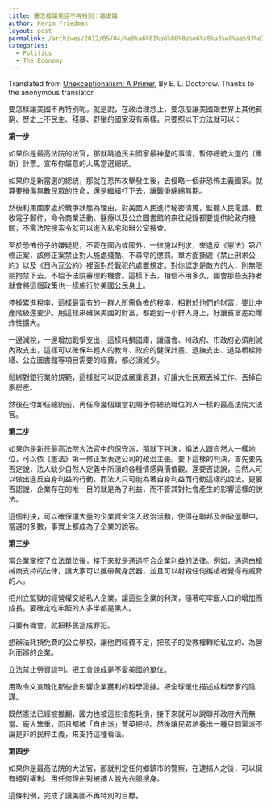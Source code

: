 ```yaml
---
title: 要怎樣讓美國不再特別：基礎篇
author: Kerim Friedman
layout: post
permalink: /archives/2012/05/04/%e8%a6%81%e6%80%8e%e6%a8%a3%e8%ae%93%e7%be%8e%e5%9c%8b%e4%b8%8d%e5%86%8d%e7%89%b9%e5%88%a5%ef%bc%9a%e5%9f%ba%e7%a4%8e%e7%af%87/
categories:
  - Politics
  - The Economy
---
```

Translated from <a href="http://www.nytimes.com/2012/04/29/opinion/sunday/unexceptionalism-a-primer.html?_r=1" onclick="_gaq.push(['_trackEvent', 'outbound-article', 'http://www.nytimes.com/2012/04/29/opinion/sunday/unexceptionalism-a-primer.html?_r=1', 'Unexceptionalism: A Primer']);" >Unexceptionalism: A Primer</a>, By E. L. Doctorow. Thanks to the anonymous translator.

要怎樣讓美國不再特別呢。就是說，在政治理念上，要怎麼讓美國跟世界上其他貧窮、歷史上不民主、殘暴、野蠻的國家沒有兩樣。只要照以下方法就可以：

**第一步**

如果你是最高法院的法官，那就跳過民主國家最神聖的事情，暫停總統大選的〔重新〕計票。宣布你屬意的人馬當選總統。

如果你是新當選的總統，那就在恐怖攻擊發生後，去侵略一個非恐怖主義國家。就算要損傷無數民眾的性命，還是繼續打下去，讓戰爭綿綿無期。

然後利用國家處於戰爭狀態為理由，對美國人民進行秘密情蒐，監聽人民電話、截收電子郵件，命令商業活動、醫療以及公立圖書館的來往紀錄都要提供給政府機關，不需法院搜索令就可以進入私宅和辦公室搜查。

至於恐怖份子的嫌疑犯，不管在國內或國外，一律施以刑求，來違反《憲法》第八修正案，該修正案禁止對人施處殘酷、不尋常的懲罰。單方面撕毀《禁止刑求公約》以及《日內瓦公約》裡面對於戰犯的處置規定。對你認定是敵方的人，則無限期拘禁下去，不給予法院審理的機會。這樣下去，相信不用多久，國會那些支持者就會將這個政策也一樣施行於美國公民身上。

停掉累進稅率，這樣最富有的一群人所需負擔的稅率，相對於他們的財富，要比中產階級還要少。用這樣來確保美國的財富，都跑到一小群人身上，好讓貧富差距爆炸性擴大。

一邊減稅，一邊增加戰爭支出，這樣耗損國庫，讓國會、州政府、市政府必須削減內政支出，這樣可以確保年輕人的教育、政府的健保計畫、退撫支出、道路橋樑修繕、公立圖書館等項目需要的經費，都必須減少。

鬆綁對銀行業的規範，這樣就可以促成嚴重衰退，好讓大批民眾丟掉工作、丟掉自家房產。

然後在你卸任總統前，再任命幾個跟當初賜予你總統職位的人一樣的最高法院大法官。

<!--more-->

  
**第二步**

如果你是新任最高法院大法官中的保守派，那就下判決，稱法人跟自然人一樣地位，可以依《憲法》第一修正案表達公司的政治主張。要下這樣的判決，首先要先否定說，法人缺少自然人定義中所須的各種情感與價值觀。還要否認說，自然人可以做出違反自身利益的行動，而法人只可能為著自身利益而行動這樣的說法。更要否認說，企業存在的唯一目的就是為了利益，而不管其對社會產生的影響這樣的說法。

這個判決，可以確保讓大量的企業資金注入政治活動，使得在聯邦及州級選舉中，當選的多數，事實上都成為了企業的說客。

**第三步**

當企業掌控了立法單位後，接下來就是通過符合企業利益的法律。例如，通過由槍械商支持的法律，讓大家可以攜帶藏身武器，並且可以射殺任何攜槍者覺得有威脅的人。

把州立監獄的經營權交給私人企業，讓這些企業的利潤，隨著吃牢飯人口的增加而成長。要確定吃牢飯的人多半都是黑人。

只要有機會，就把移民當成罪犯。

想辦法耗損免費的公立學校，讓他們經費不足，把孩子的受教權轉給私立的、為營利而辦的企業。

立法禁止勞資談判。把工會說成是不愛美國的單位。

用政令文宣醜化那些會影響企業獲利的科學證據。把全球暖化描述成科學家的陰謀。

既然憲法已經被推翻，國力也被這些措施耗損，接下來就可以說聯邦政府大而無當、龐大笨重，而且都被「自由派」菁英把持。然後讓民眾培養出一種只問黨派不論是非的民粹主義，來支持這種看法。

**第四步**

如果你是最高法院的大法官，那就判定任何鄉鎮市的警察，在逮捕人之後，可以擁有絕對權利、用任何理由對被捕人脫光衣服搜身。

這條判例，完成了讓美國不再特別的目標。

